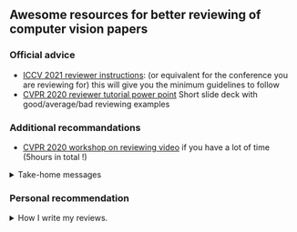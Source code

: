 ## Awesome  resources for better reviewing of computer vision papers

### Official advice 

- [ICCV 2021 reviewer instructions](http://iccv2021.thecvf.com/node/39): (or equivalent for the conference you are reviewing for) this will give you the minimum guidelines to follow
- [CVPR 2020 reviewer tutorial power point](http://cvpr2020.thecvf.com/sites/default/files/2019-09/CVPRReviewerTutorial.pptx) Short slide deck with good/average/bad reviewing examples

### Additional recommandations

- [CVPR 2020 workshop on reviewing video](https://www.youtube.com/watch?v=RIIQ7ohRyZw) if you have a lot of time (5hours in total !)  

<details> <summary> Take-home messages </summary> 

Jordi Pont-Tuset:
  
- check papers right when assigned to prevent discovering problems which request area-chair intervention at the last minute 
- read paper & mark comments
- group comments by topic
- **didactically** write down comments about each group, assuming minimal background knowledge

Fatma Güney:
- Critical thinking: question, doubt, clarify your questions
- Constructive input: Explain what is missing, provide suggestions for inprovement, specific & detailed
- Empathy: Respect the work, proper, ideally encouraging language
  
Conrad Schindler:
- Novelty: remember that new ideas are **rare**, better questions are "would this be of interest to the people attending the conference/reading the journal", "Does the work contribute to advancing the domain"
  
</details>

### Personal recommendation


<details> <summary> How I write my reviews. </summary> 

- Each conference usually provides reviewing guidance. I look them up and go through any available resources (text and tutorials) before reading any of the assigned papers.
- I keep in mind that my review will be read by the authors, the area chair as well as the other reviewers.
  - For the authors, I try to set my mindset to "How do I help them improve their paper?" If I am leaning towards rejection I try to think "What changes could they make that would lead me to accept their paper ?" if I am leaning towards acceptance "How could they make it an even stronger submission ?"
  - For the area chair and other reviewers, I try to summarize as synthetically and didactically as I can my analysis and reasons for acceptance/rejection.

- I try to save the time of the all the readers of my review by:
  - Providing as many links and references as I can so that people can easily navigate to specific locations in the paper or other resources.
     - If I am referring to a specific sentence in the paper I will copy-paste it if it is short and can be understood in isolation, otherwise I will provide the lines I am referring to (for instance `l216` or `l216-218`).
     - Similarly, I will point to tables and figures by their name, providing additional details to guide the reader to the specific location of interest (e.g. "in the top row of Table 5, where the paper investigates the effect of adding their novel block to standard architectures, (...)")
     - If I point to a reference I provide the first authors' last name, the conference, the name of the paper and when possible a link to the paper so that readers can directly access it having to search for it.
  - Sorting and naming the main points of my review. For instance, I will sort the strengths and weaknesses from most critical to least important, indicating the order. For instance I will write something along the lines of
    ```
    Below, I list the strengths and weaknesses from most to least critical.
    S1. Qualitative results.
    More details about why I found the qualitative results really awesome.

    ...
    S4. Ablation study.
    More details on why I found that the ablation studies supported the claims of the paper.
  
    ```
  I believe this facilitates later discussions, as we can discuss the different points by easily referring to them.

- In the justification of my review summary, I try to make it very explicit how the strengths and weaknesses have affected my final reading. For instance, I will group the weaknesses between the ones that motivate my rejection and the ones that have a more marginal impact on my rating.

- Typos and writing errors:
  - I try to assess whether the errors and typos affect my understanding of the paper, affect my reading fluidity, or are minor and don't really impact my understanding or ease of reading. I explicitly mention the level at which the errors affect my understanding. I also try to remember that in many cases, english might not be the primary language of the authors (although I do generally expect authors to proofread and use automatic spell checking whether english is or is not their first language). 
  - If there is a small number of typos (less than 1 per paragraph). I provide an exhaustive list.
  - If they are numerous.
    - I provide an illustration of the density by listing all typos in a subset of the text. This will usually look like:
      ```
      l215: Our method doe -> Our method does
      l216: previous work In our method -> previous work. In our method
      ...
      ```
  - If the errors affect my understanding of the paper, I include it in the weaknesses.
</details>

